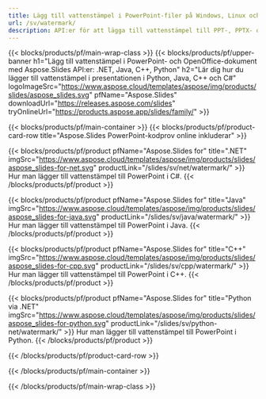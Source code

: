 ```yaml
---
title: Lägg till vattenstämpel i PowerPoint-filer på Windows, Linux och macOS
url: /sv/watermark/
description: API:er för att lägga till vattenstämpel till PPT-, PPTX- och ODP-presentationer
---
```


{{< blocks/products/pf/main-wrap-class >}}
{{< blocks/products/pf/upper-banner h1="Lägg till vattenstämpel i PowerPoint- och OpenOffice-dokument med Aspose.Slides API:er: .NET, Java, C++, Python" h2="Lär dig hur du lägger till vattenstämpel i presentationen i Python, Java, C++ och C#" logoImageSrc="https://www.aspose.cloud/templates/aspose/img/products/slides/aspose_slides.svg" pfName="Aspose.Slides" downloadUrl="https://releases.aspose.com/slides" tryOnlineUrl="https://products.aspose.app/slides/family/" >}}

{{< blocks/products/pf/main-container >}}
{{< blocks/products/pf/product-card-row title="Aspose.Slides PowerPoint-kodprov online inkluderar" >}}

{{< blocks/products/pf/product pfName="Aspose.Slides for" title=".NET" imgSrc="https://www.aspose.cloud/templates/aspose/img/products/slides/aspose_slides-for-net.svg" productLink="/slides/sv/net/watermark/" >}}
Hur man lägger till vattenstämpel till PowerPoint i C#.
{{< /blocks/products/pf/product >}}

{{< blocks/products/pf/product pfName="Aspose.Slides for" title="Java" imgSrc="https://www.aspose.cloud/templates/aspose/img/products/slides/aspose_slides-for-java.svg" productLink="/slides/sv/java/watermark/" >}}
Hur man lägger till vattenstämpel till PowerPoint i Java.
{{< /blocks/products/pf/product >}}

{{< blocks/products/pf/product pfName="Aspose.Slides for" title="C++" imgSrc="https://www.aspose.cloud/templates/aspose/img/products/slides/aspose_slides-for-cpp.svg" productLink="/slides/sv/cpp/watermark/" >}}
Hur man lägger till vattenstämpel till PowerPoint i C++.
{{< /blocks/products/pf/product >}}

{{< blocks/products/pf/product pfName="Aspose.Slides for" title="Python via .NET" imgSrc="https://www.aspose.cloud/templates/aspose/img/products/slides/aspose_slides-for-python.svg" productLink="/slides/sv/python-net/watermark/" >}}
Hur man lägger till vattenstämpel till PowerPoint i Python.
{{< /blocks/products/pf/product >}}

{{< /blocks/products/pf/product-card-row >}}

{{< /blocks/products/pf/main-container >}}

{{< /blocks/products/pf/main-wrap-class >}}
